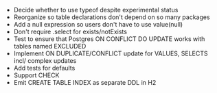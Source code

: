 * Decide whether to use typeof despite experimental status
* Reorganize so table declarations don't depend on so many packages
* Add a null expression so users don't have to use value(null)
* Don't require .select for exists/notExists
* Test to ensure that Postgres ON CONFLICT DO UPDATE works with tables named EXCLUDED
* Implement ON DUPLICATE/CONFLICT update for VALUES, SELECTS incl/ complex updates
* Add tests for defaults
* Support CHECK
* Emit CREATE TABLE INDEX as separate DDL in H2